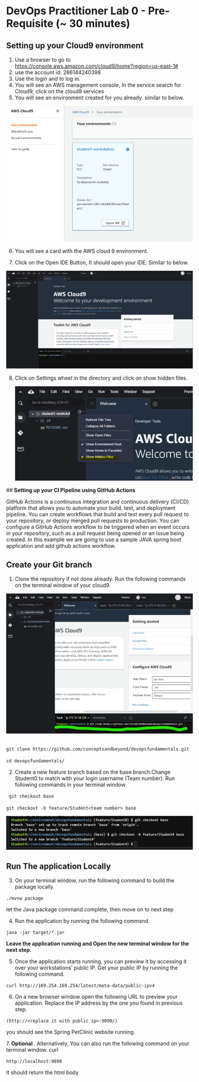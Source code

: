 # DevOps Practitioner Lab 0 - Pre-Requisite (~ 30 minutes)
<p> 

## <b>**Setting up your Cloud9 environment**</b>
1. Use a browser to go to  </br> https://console.aws.amazon.com/cloud9/home?region=us-east-1#
2. use the account id: 286144240398
3. Use the login <username> and <password> to log in. 
4. You will see an AWS management console, In the service search for Cloud9, click on the cloud9 services
5. You will see an environment created for you already. similar to below.

![](static/lab0-1.png)

6. You will see a card with the AWS cloud 9 environment.

7. Click on the Open IDE Button, It should open your IDE. Similar to below.

![](static/lab0-2.png)

8. Click on Settings wheel in the directory and click on show hidden files.</p>![](static/lab0-3.png)

##<b> Setting up your CI Pipeline using GitHub Actions </b>

GitHub Actions is a continuous integration and continuous delivery (CI/CD) platform that allows you to automate your build, test, and deployment pipeline. You can create workflows that build and test every pull request to your repository, or deploy merged pull requests to production. 
You can configure a GitHub Actions workflow to be triggered when an event occurs in your repository, such as a pull request being opened or an issue being created. In this example we are going to use a sample JAVA spring boot application and add github actions workflow.

## Create your Git branch
1. Clone the repository if not done already. Run the following commands on the terminal window of your cloud9.

![](static/lab0-4.png)

``` 

git clone https://github.com/conceptsandbeyond/devopsfundamentals.git

cd devopsfundamentals/

```

2. Create a new feature branch based on the base branch.Change Student0 to match with your login username (Team number). Run following commands in your terminal window.

```
 git checkout base

git checkout -b feature/Student<team number> base

```

![](static/lab0-5.png)

## Run The application Locally

3. On  your terminal window,  run the following command to build the package locally
```
./mvnw package
```
let the Java package command complete, then move on to next step

4. Run the application by running the following command. 
``` 
java -jar target/*.jar
```
<b>Leave the application running and Open the new terminal window for the next step.</b>

5. Once the application starts running, you can preview it by accessing it over your workstations’ public IP. Get your public IP by running the following command.
 ```
 curl http://169.254.169.254/latest/meta-data/public-ipv4
 ```

6. On a new browser window open the following URL to preview your application. Replace the IP address by the one you found in previous step.
```
(http://<replace it with public ip>:9090/) 

```
you should see the Spring PetClinic website running.

7.<b> Optional </b>. Alternatively, You can also run the following command on your terminal window.
curl  
```
http://localhost:9090

```
It should return the html body








